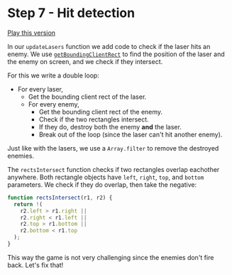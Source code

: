 # Step 7 - Hit detection

[Play this version](https://rawgit.com/HackYourFutureBelgium/JavaScript2/master/Projects/space-game/step07/index.html)

In our `updateLasers` function we add code to check if the laser hits an enemy. We use [`getBoundingClientRect`](https://developer.mozilla.org/en-US/docs/Web/API/Element/getBoundingClientRect) to find the position of the laser and the enemy on screen, and we check if they intersect.

For this we write a double loop:

- For every laser,
  - Get the bounding client rect of the laser.
  - For every enemy,
    - Get the bounding client rect of the enemy.
    - Check if the two rectangles intersect.
    - If they do, destroy both the enemy **and** the laser.
    - Break out of the loop (since the laser can't hit another enemy).

Just like with the lasers, we use a `Array.filter` to remove the destroyed enemies.

The `rectsIntersect` function checks if two rectangles overlap eachother anywhere. Both rectangle objects have `left`, `right`, `top`, and `bottom` parameters. We check if they do overlap, then take the negative:

```js
function rectsIntersect(r1, r2) {
  return !(
    r2.left > r1.right ||
    r2.right < r1.left ||
    r2.top > r1.bottom ||
    r2.bottom < r1.top
  );
}
```

This way the game is not very challenging since the enemies don't fire back. Let's fix that!
